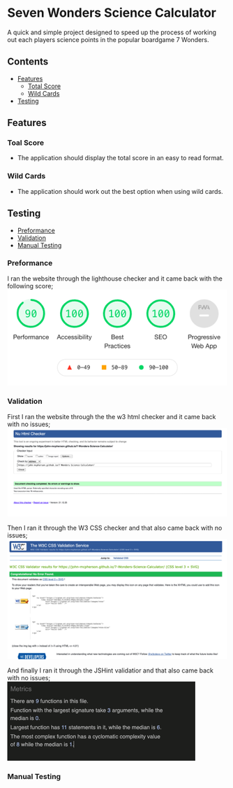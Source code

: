 # **Seven Wonders Science Calculator**

A quick and simple project designed to speed up the process of working out each players science points in the popular boardgame 7 Wonders.

## **Contents**
* [Features](#features)
    * [Total Score](#total-score) 
    * [Wild Cards](#wild-cards) 
* [Testing](#testing)

## **Features**
### **Toal Score**
* The application should display the total score in an easy to read format.  

### **Wild Cards**
* The application should work out the best option when using wild cards. 

## **Testing**
* [Preformance](#preformance)
* [Validation](#validation)
* [Manual Testing](#manual-testing)

### **Preformance**

I ran the website through the lighthouse checker and it came back with the following score;
![CSS](./assets/imgs/readme/lighthouse.png)

### **Validation**

First I ran the website through the the w3 html checker and it came back with no issues;
![CSS](./assets/imgs/readme/w3-html-checker.png)

Then I ran it through the W3 CSS checker and that also came back with no issues; 
![CSS](./assets/imgs/readme/w3-css-checker.png)

And finally I ran it through the JSHint validatior and that also came back with no issues; 
![JSHint](./assets/imgs/readme/jshint-validator.png)

### **Manual Testing**





